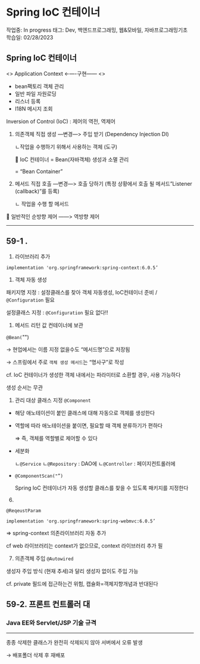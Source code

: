 # Spring IoC 컨테이너

작업중: In progress
태그: Dev, 백엔드프로그래밍, 웹&모바일, 자바프로그래밍기초
학습일: 02/28/2023

## Spring IoC 컨테이너

<<interface>> Application Context ←—-구현—— <<concrete>> 

- bean팩토리 객체 관리
- 일반 파일 자원로딩
- 리스너 등록
- I18N 메시지 조회

Inversion of Control (IoC) : 제어의 역전, 역제어

1. 의존객체 직접 생성 —변경—> 주입 받기 (Dependency Injection DI)
    
     ㄴ작업을 수행하기 위해서 사용하는 객체 (도구)
    
    <aside>
    📍 IoC 컨테이너 = Bean(자바객체) 생성과 소멸 관리
    
    = “Bean Container”
    
    </aside>
    
2. 메서드 직접 호출 —변경—> 호출 당하기 (특정 상황에서 호출 될 메서드”Listener (callback)”를 등록)
    
    ㄴ 작업을 수행 할 메서드 
    

<aside>
📍 일반적인 순방향 제어 ——> 역방향 제어

</aside>

---

## 59-1 .

1. 라이브러리 추가

`implementation 'org.springframework:spring-context:6.0.5’`

1. 객체 자동 생성

패키지명 지정 : 설정클래스를 찾아 객체 자동생성, IoC컨테이너 준비 / `@Configuration` 필요

설정클래스 지정 : `@Configuration` 필요 없다!!

1. 메서드 리턴 값 컨테이너에 보관

`@Bean(`"")

→ 현업에서는 이름 지정 없을수도 “메서드명”으로 저장됨

→ 스프링에서 주로 `객체 생성 메서드`는 “명사구”로 작성

cf. IoC 컨테이너가 생성한 객체 내에서는 파라미터로 소환할 경우, 사용 가능하다

생성 순서는 무관

1. 관리 대상 클래스 지정 `@Component`
- 해당 애노테이션이 붙인 클래스에 대해 자동으로 객체를 생성한다
- 역할에 따라 애노테이션을 붙이면, 필요할 때 객체 분류하기가 편하다
    
    ⇒ 즉, 객체를 역할별로 제어할 수 있다
    
- 세분화
    
    ㄴ`@Service`
    ㄴ`@Repository` : DAO에
    ㄴ`@Controller` : 페이지컨트롤러에
    
- `@ComponentScan("”)`
    
    Spring IoC 컨테이너가 자동 생성할 클래스를 찾을 수 있도록 패키지를 지정한다
    

6.

`@ReqeustParam`

`implementation 'org.springframework:spring-webmvc:6.0.5’`

⇒ spring-context 의존라이브러리 자동 추가

cf web 라이브러리는 context가 없으므로, context 라이브러리 추가 필

7. 의존객체 주입 `@Autowired`

생성자 주입 방식 (현재 추세)과 달리 생성자 없이도 주입 가능

cf. private 필드에 접근하는건 위험, 캡슐화=객체지향개념과 반대된다

## 59-2. 프론트 컨트롤러 대

### Java EE와 Servlet/JSP 기술 규격

---

종종 삭제한 클래스가 완전히 삭제되지 않아 서버에서 오류 발생

→ 배포폴더 삭제 후 재배포